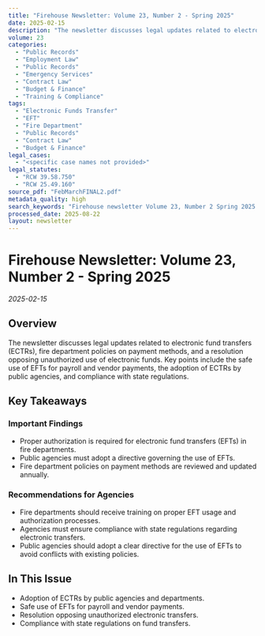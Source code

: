 ```yaml
---
title: "Firehouse Newsletter: Volume 23, Number 2 - Spring 2025"
date: 2025-02-15
description: "The newsletter discusses legal updates related to electronic fund transfers (ECTRs), fire department policies on payment methods, and a resolution opposing unauthorized use of electronic funds. Key points include the safe use of EFTs for payroll and vendor payments, the adoption of ECTRs by public agencies, and compliance with state regulations."
volume: 23
categories:
  - "Public Records"
  - "Employment Law"
  - "Public Records"
  - "Emergency Services"
  - "Contract Law"
  - "Budget & Finance"
  - "Training & Compliance"
tags:
  - "Electronic Funds Transfer"
  - "EFT"
  - "Fire Department"
  - "Public Records"
  - "Contract Law"
  - "Budget & Finance"
legal_cases:
  - "<specific case names not provided>"
legal_statutes:
  - "RCW 39.58.750"
  - "RCW 25.49.160"
source_pdf: "FebMarchFINAL2.pdf"
metadata_quality: high
search_keywords: "Firehouse newsletter Volume 23, Number 2 Spring 2025. Electronic Fund Transfers (ECTRs) Adoption. Proper authorization required for EFTs in fire departments. Public agencies must adopt a directive. Fi..."
processed_date: 2025-08-22
layout: newsletter
---
```


# Firehouse Newsletter: Volume 23, Number 2 - Spring 2025

*2025-02-15*

## Overview

The newsletter discusses legal updates related to electronic fund transfers (ECTRs), fire department policies on payment methods, and a resolution opposing unauthorized use of electronic funds. Key points include the safe use of EFTs for payroll and vendor payments, the adoption of ECTRs by public agencies, and compliance with state regulations.

## Key Takeaways

### Important Findings

- Proper authorization is required for electronic fund transfers (EFTs) in fire departments.
- Public agencies must adopt a directive governing the use of EFTs.
- Fire department policies on payment methods are reviewed and updated annually.

### Recommendations for Agencies

- Fire departments should receive training on proper EFT usage and authorization processes.
- Agencies must ensure compliance with state regulations regarding electronic transfers.
- Public agencies should adopt a clear directive for the use of EFTs to avoid conflicts with existing policies.

## In This Issue

- Adoption of ECTRs by public agencies and departments.
- Safe use of EFTs for payroll and vendor payments.
- Resolution opposing unauthorized electronic transfers.
- Compliance with state regulations on fund transfers.

